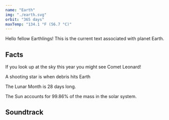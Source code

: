 ```yaml
---
name: "Earth"
img: "./earth.svg"
orbit: "365 days"
maxTemp: "134.1 °F (56.7 °C)"
---
```


Hello fellow Earthlings! This is the current text associated with planet Earth.

## Facts

<Callout variant="comet"> If you look up at the sky this year you might see Comet Leonard! </Callout>

<Callout variant="star"> A shooting star is when debris hits Earth</Callout>

<Callout variant="moon"> The Lunar Month is 28 days long. </Callout>

<Callout variant="sun"> The Sun accounts for 99.86% of the mass in the solar system.</Callout>

## Soundtrack 
<Spotify spotifyLink="album/7253n8oKnyOumxC2trgmM8" />